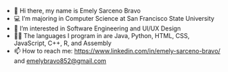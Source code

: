 - 👋 Hi there, my name is Emely Sarceno Bravo
- 💻 I’m majoring in Computer Science at San Francisco State University
- 👀 I’m interested in Software Engineering and UI/UX Design 
- 🧑‍💻 The languages I program in are Java, Python, HTML, CSS, JavaScript, C++, R, and Assembly
- 📫 How to reach me: https://www.linkedin.com/in/emely-sarceno-bravo/ and emelybravo852@gmail.com


<!---
emelysarcenobravo/emelysarcenobravo is a ✨ special ✨ repository because its `README.md` (this file) appears on your GitHub profile.
You can click the Preview link to take a look at your changes.
--->

